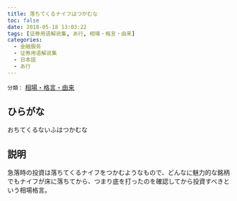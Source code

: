 ```yaml
---
title: 落ちてくるナイフはつかむな
toc: false
date: 2018-05-18 13:03:22
tags: [证券用语解说集, あ行, 相場・格言・由来]
categories:
  - 金融服务
  - 证券用语解说集
  - 日本語
  - あ行
---
```


`分類：` [相場・格言・由来](/tags/相場・格言・由来/)

## ひらがな

おちてくるないふはつかむな

## 説明

急落時の投資は落ちてくるナイフをつかむようなもので、どんなに魅力的な銘柄でもナイフが床に落ちてから、つまり底を打ったのを確認してから投資すべきという相場格言。

